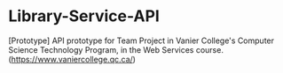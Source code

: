 # Library-Service-API
[Prototype] API prototype for Team Project in Vanier College's Computer Science Technology Program, in the Web Services course. (https://www.vaniercollege.qc.ca/)
